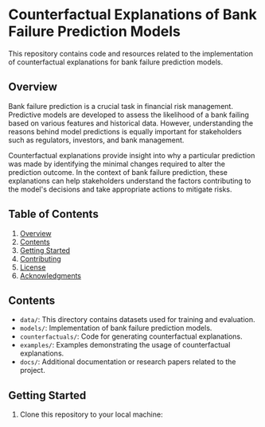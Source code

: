 # Counterfactual Explanations of Bank Failure Prediction Models

This repository contains code and resources related to the implementation of counterfactual explanations for bank failure prediction models.

## Overview

Bank failure prediction is a crucial task in financial risk management. Predictive models are developed to assess the likelihood of a bank failing based on various features and historical data. However, understanding the reasons behind model predictions is equally important for stakeholders such as regulators, investors, and bank management.

Counterfactual explanations provide insight into why a particular prediction was made by identifying the minimal changes required to alter the prediction outcome. In the context of bank failure prediction, these explanations can help stakeholders understand the factors contributing to the model's decisions and take appropriate actions to mitigate risks.

## Table of Contents

1. [Overview](#overview)
2. [Contents](#contents)
3. [Getting Started](#getting-started)
4. [Contributing](#contributing)
5. [License](#license)
6. [Acknowledgments](#acknowledgments)



## Contents

- `data/`: This directory contains datasets used for training and evaluation.
- `models/`: Implementation of bank failure prediction models.
- `counterfactuals/`: Code for generating counterfactual explanations.
- `examples/`: Examples demonstrating the usage of counterfactual explanations.
- `docs/`: Additional documentation or research papers related to the project.

## Getting Started

1. Clone this repository to your local machine:
